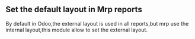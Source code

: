 Set the default layout in Mrp reports
-------------------------------------
By default in Odoo,the external layout is used in all reports,but mrp use the internal layout,this module allow to set the external layout. 


